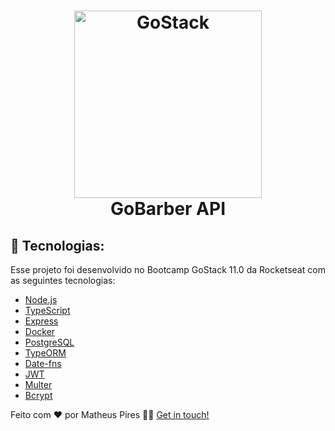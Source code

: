 <h1 align="center">
    <img alt="GoStack" src="https://ik.imagekit.io/hwyksvj4iv/Node_TS_XeByCaxsC.png" width="300" />
    <br />
    GoBarber API
</h1>

## 🚀 Tecnologias:

Esse projeto foi desenvolvido no Bootcamp GoStack 11.0 da Rocketseat com as seguintes tecnologias:

- [Node.js](https://nodejs.org/)
- [TypeScript](https://www.typescriptlang.org/)
- [Express](https://expressjs.com/)
- [Docker](https://www.docker.com/)
- [PostgreSQL](https://www.postgresql.org/)
- [TypeORM](https://typeorm.io/)
- [Date-fns](https://date-fns.org/)
- [JWT](https://jwt.io/)
- [Multer](https://github.com/expressjs/multer)
- [Bcrypt](https://www.npmjs.com/package/bcrypt)

Feito com ❤️ por Matheus Pires 👋🏻 [Get in touch!](https://github.com/MatheusPires99)
